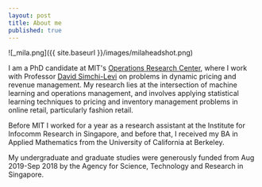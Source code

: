 ```yaml
---
layout: post
title: About me
published: true
---
```

![_mila.png]({{ site.baseurl }}/images/milaheadshot.png) 

I am a PhD candidate at MIT's [Operations Research Center](https://orc.mit.edu/), where I work with Professor [David Simchi-Levi](http://slevi1.mit.edu/) on problems in dynamic pricing and revenue management.  My research lies at the intersection of machine learning and operations management, and involves applying statistical learning techniques to pricing and inventory management problems in online retail, particularly fashion retail.

Before MIT I worked for a year as a research assistant at the Institute for Infocomm Research in Singapore, and before that, I received my BA in Applied Mathematics from the University of California at Berkeley.

My undergraduate and graduate studies were generously funded from Aug 2019-Sep 2018 by the Agency for Science, Technology and Research in Singapore.
